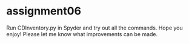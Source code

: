 # assignment06

Run CDInventory.py in Spyder and try out all the commands.
Hope you enjoy! Please let me know what improvements can be made.
